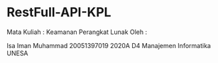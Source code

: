 # RestFull-API-KPL

Mata Kuliah : Keamanan Perangkat Lunak
Oleh :

Isa Iman Muhammad
20051397019
2020A D4 Manajemen Informatika UNESA

